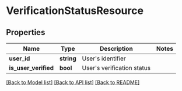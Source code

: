 # VerificationStatusResource

## Properties
Name | Type | Description | Notes
------------ | ------------- | ------------- | -------------
**user_id** | **string** | User&#39;s identifier | 
**is_user_verified** | **bool** | User&#39;s verification status | 

[[Back to Model list]](../README.md#documentation-for-models) [[Back to API list]](../README.md#documentation-for-api-endpoints) [[Back to README]](../README.md)


